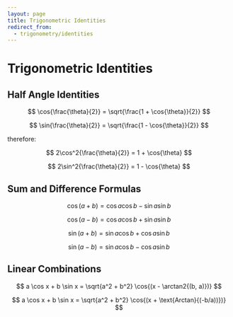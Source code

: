 ```yaml
---
layout: page
title: Trigonometric Identities
redirect_from:
  - trigonometry/identities
---
```

# Trigonometric Identities

## Half Angle Identities

$$ \cos{\frac{\theta}{2}} = \sqrt{\frac{1 + \cos{\theta}}{2}} $$

$$ \sin{\frac{\theta}{2}} = \sqrt{\frac{1 - \cos{\theta}}{2}} $$

therefore:

$$ 2\cos^2{\frac{\theta}{2}} = 1 + \cos{\theta} $$

$$ 2\sin^2{\frac{\theta}{2}} = 1 - \cos{\theta} $$

## Sum and Difference Formulas

$$ \cos{(a + b)} = \cos{a}\cos{b}-\sin{a}\sin{b} $$

$$ \cos{(a - b)} = \cos{a}\cos{b}+\sin{a}\sin{b} $$

$$ \sin{(a + b)} = \sin{a}\cos{b}+\cos{a}\sin{b} $$

$$ \sin{(a - b)} = \sin{a}\cos{b}-\cos{a}\sin{b} $$

## Linear Combinations

$$ a \cos x + b \sin x = \sqrt{a^2 + b^2} \cos{(x - \arctan2{(b, a)})} $$

$$ a \cos x + b \sin x = \sqrt{a^2 + b^2} \cos{(x + \text{Arctan}{(-b/a))})} $$

